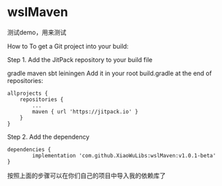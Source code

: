 # wslMaven
测试demo，用来测试

How to
To get a Git project into your build:

Step 1. Add the JitPack repository to your build file

gradle
maven
sbt
leiningen
Add it in your root build.gradle at the end of repositories:

	allprojects {
		repositories {
			...
			maven { url 'https://jitpack.io' }
		}
	}
Step 2. Add the dependency

	dependencies {
	        implementation 'com.github.XiaoWuLibs:wslMaven:v1.0.1-beta'
	}


按照上面的步骤可以在你们自己的项目中导入我的依赖库了
